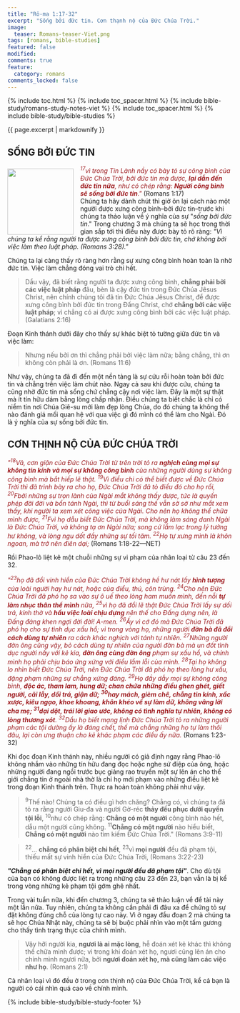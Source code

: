 ```yaml
---
title: "Rô-ma 1:17-32"
excerpt: "Sống bởi đức tin. Cơn thạnh nộ của Đức Chúa Trời."
image:
  teaser: Romans-teaser-Viet.png
tags: [romans, bible-studies]
featured: false
modified:
comments: true
feature:
  category: romans
comments_locked: false
---
```


{% include toc.html %}
{% include toc_spacer.html %}
{% include bible-study/romans-study-notes-viet %}
{% include toc_spacer.html %}
{% include bible-study/bible-studies %}

{{ page.excerpt | markdownify }}

## SỐNG BỞI ĐỨC TIN
<div>
<p>
<img alt src="{{ site.url }}/assets/images/Romans-teaser-Viet.png" style="border: 0px none; margin: 7px 15px 0px 0px; max-width: 100%; height: 148px; padding: 0px; float: left;">
    <span style="color: rgb(159, 29, 33);"><i><sup>17</sup>vì trong Tin Lành nầy có bày tỏ sự công bình của Ðức Chúa Trời, bởi đức tin mà được, <strong>lại dẫn đến đức tin nữa</strong>, như có chép rằng: <strong>Người công bình sẽ sống bởi đức tin</strong>."</i></span> (Romans 1:17)<br />Chúng ta hãy dành chút thì giờ ôn lại cách nào một người được xưng công bình–bởi đức tin–trước khi chúng ta thảo luận về ý nghĩa của sự "<i>sống bởi đức tin</i>." Trong chương 3 mà chúng ta sẽ học trong thời gian sắp tới thì điều này được bày tỏ rõ ràng: <i>"Vì chúng ta kể rằng người ta được xưng công bình bởi đức tin, chớ không bởi việc làm theo luật pháp. (Romans 3:28)."</i>
</p>
</div>


Chúng ta lại càng thấy rõ ràng hơn rằng sự xưng công bình hoàn toàn là nhờ đức tin. Việc làm chẳng đóng vai trò chi hết.

> Dầu vậy, đã biết rằng người ta được xưng công bình, <strong>chẳng phải bởi các việc luật pháp</strong> đâu, bèn là cậy đức tin trong Ðức Chúa Jêsus Christ, nên chính chúng tôi đã tin Ðức Chúa Jêsus Christ, để được xưng công bình bởi đức tin trong Ðấng Christ, chớ <strong>chẳng bởi các việc luật pháp</strong>; vì chẳng có ai được xưng công bình bởi các việc luật pháp. (Galatians 2:16)

Đoạn Kinh thánh dưới đây cho thấy sự khác biệt tỏ tường giữa đức tin và việc làm:

> Nhưng nếu bởi ơn thì chẳng phải bởi việc làm nữa; bằng chẳng, thì ơn không còn phải là ơn. (Romans 11:6)

Như vậy, chúng ta đã đi đến một nền tảng là sự cứu rỗi hoàn toàn bởi đức tin và chẳng trên việc làm chút nào. Ngay cả sau khi được cứu, chúng ta cũng nhờ đức tin mà sống chứ chẳng cậy nơi việc làm. Đây là một sự thật mà ít tín hữu dám bằng lòng chấp nhận. Điều chúng ta biết chắc là chỉ có niềm tin nơi Chúa Giê-su mới làm đẹp lòng Chúa, do đó chúng ta không thể nào đánh giá mối quan hệ với qua việc gì đó mình có thể làm cho Ngài. Đó là ý nghĩa của sự sống bởi đức tin.

## CƠN THỊNH NỘ CỦA ĐỨC CHÚA TRỜI

<span style="color: rgb(159, 29, 33);">
<i>"<sup>18</sup>Vả, cơn giận của Ðức Chúa Trời từ trên trời tỏ ra <strong>nghịch cùng mọi sự không tin kính và mọi sự không công bình</strong> của những người dùng sự không công bình mà bắt hiếp lẽ thật. <sup>19</sup>Vì điều chi có thể biết được về Ðức Chúa Trời thì đã trình bày ra cho họ, Ðức Chúa Trời đã tỏ điều đó cho họ rồi,  <sup>20</sup>Fbởi những sự trọn lành của Ngài mắt không thấy được, tức là quyền phép đời đời và bổn tánh Ngài, thì từ buổi sáng thế vẫn sờ sờ như mắt xem thấy, khi người ta xem xét công việc của Ngài. Cho nên họ không thể chữa mình được,  <sup>21</sup>Fvì họ dẫu biết Ðức Chúa Trời, mà không làm sáng danh Ngài là Ðức Chúa Trời, và không tạ ơn Ngài nữa; song cứ lầm lạc trong lý tưởng hư không, và lòng ngu dốt đầy những sự tối tăm.  <sup>22</sup>Họ tự xưng mình là khôn ngoan, mà trở nên điên dại; </i></span> (Romans 1:18-22—NET)

Rồi Phao-lô liệt kê một chuỗi những sự vi phạm của nhân loại từ câu 23 đến 32.

<span style="color: rgb(159, 29, 33);">
<i>"<sup>23</sup>họ đã đổi vinh hiển của Ðức Chúa Trời không hề hư nát lấy <strong>hình tượng</strong> của loài người hay hư nát, hoặc của điểu, thú, côn trùng. <sup>24</sup>Cho nên Ðức Chúa Trời đã phó họ sa vào sự ô uế theo lòng ham muốn mình, đến nỗi <strong>tự làm nhục thân thể mình</strong> nữa, <sup>25</sup>vì họ đã đổi lẽ thật Ðức Chúa Trời lấy sự dối trá, kính thờ và <strong>hầu việc loài chịu dựng</strong> nên thế cho Ðấng dựng nên, là Ðấng đáng khen ngợi đời đời! A-men. <sup>26</sup>Ấy vì cớ đó mà Ðức Chúa Trời đã phó họ cho sự tình dục xấu hổ; vì trong vòng họ, những người <strong>đờn bà đã đổi cách dùng tự nhiên</strong> ra cách khác nghịch với tánh tự nhiên. <sup>27</sup>Những người đờn ông cũng vậy, bỏ cách dùng tự nhiên của người đờn bà mà un đốt tình dục người nầy với kẻ kia, <strong>đờn ông cùng đờn ông</strong> phạm sự xấu hổ, và chính mình họ phải chịu báo ứng xứng với điều lầm lỗi của mình. <sup>28</sup>Tại họ không lo nhìn biết Ðức Chúa Trời, nên Ðức Chúa Trời đã phó họ theo lòng hư xấu, đặng phạm những sự chẳng xứng đáng. <sup>29</sup>Họ đầy dẫy mọi sự không công bình, <strong>độc ác, tham lam, hung dữ; chan chứa những điều ghen ghét, giết người, cãi lẫy, dối trá, giận dữ; <sup>30</sup>hay mách, gièm chê, chẳng tin kính, xấc xược, kiêu ngạo, khoe khoang, khôn khéo về sự làm dữ, không vâng lời cha mẹ; <sup>31</sup>dại dột, trái lời giao ước, không có tình nghĩa tự nhiên, không có lòng thương xót</strong>. <sup>32</sup>Dầu họ biết mạng lịnh Ðức Chúa Trời tỏ ra những người phạm các tội dường ấy là đáng chết, thế mà chẳng những họ tự làm thôi đâu, lại còn ưng thuận cho kẻ khác phạm các điều ấy nữa.</i></span> (Romans 1:23-32)

Khi đọc đoạn Kinh thánh này, nhiều người có giả định ngay rằng Phao-lô không nhắm vào những tín hữu đang đọc hoặc nghe sứ điệp của ông, hoặc những người đang ngồi trước bục giảng rao truyền một sự lên án cho thế giới chẳng tin ở ngoài nhà thờ là chỉ họ mới phạm vào những điều liệt kê trong đoạn Kinh thánh trên. Thực ra hoàn toàn không phải như vậy.

> <sup>9</sup>Thế nào! Chúng ta có điều gì hơn chăng? Chẳng có, vì chúng ta đã tỏ ra rằng người Giu-đa và người Gờ-réc <strong>thảy đều phục dưới quyền tội lỗi</strong>, <sup>10</sup>như có chép rằng: <strong>Chẳng có một người</strong> công bình nào hết, dẫu một người cũng không.  <sup>11</sup><strong>Chẳng có một người</strong> nào hiểu biết, <strong>Chẳng có một người</strong> nào tìm kiếm Ðức Chúa Trời." (Romans 3:9-11)

> <sup>22</sup>... <strong>chẳng có phân biệt chi hết</strong>, <sup>23</sup>vì <strong>mọi người</strong> đều đã phạm tội, thiếu mất sự vinh hiển của Ðức Chúa Trời,  (Romans 3:22-23)

***"Chẳng có phân biệt chi hết, vì mọi người đều đã phạm tội"***. Cho dù tội của bạn có không được liệt ra trong những câu 23 đến 23, bạn vẫn là bị kể trong vòng những kẻ phạm tội gớm ghê nhất.

Trong vài tuần nữa, khi đến chương 3, chúng ta sẽ thảo luận về đề tài này một lần nữa. Tuy nhiên, chúng ta không cần phải đi đâu xa để chứng tỏ sự đặt không đúng chỗ của lòng tự cao này. Vì ở ngay đầu đoạn 2 mà chúng ta sẽ học Chúa Nhật này, chúng ta sẽ bị buộc phải nhìn vào một tấm gương cho thấy tình trạng thực của chính mình.

> Vậy hỡi người kia, <strong>ngươi là ai mặc lòng</strong>, hễ đoán xét kẻ khác thì không thể chữa mình được; vì trong khi đoán xét họ, ngươi cũng lên án cho chính mình ngươi nữa, bởi <strong>ngươi đoán xét họ, mà cũng làm các việc như họ</strong>. (Romans 2:1)

Cả nhân loại vì đó đều ở trong cơn thịnh nộ của Đức Chúa Trời, kể cả bạn là người có cái nhìn quá cao về chính mình.


{% include bible-study/bible-study-footer %}
